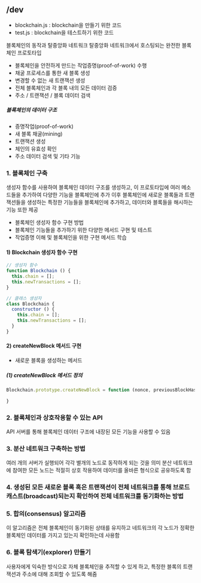 ## /dev
* blockchain.js : blockchain을 만들기 위한 코드
* test.js : blockchain을 테스트하기 위한 코드 

블록체인의 동작과 탈중앙화 네트워크
탈중앙화 네트워크에서 호스팅되는 완전한 블록체인 프로토타입

* 블록체인을 안전하게 만드는 작업증명(proof-of-work) 수행
* 채굴 프로세스를 통한 새 블록 생성
* 변경할 수 없는 새 트랜잭션 생성
* 전체 블록체인과 각 블록 내의 모든 데이터 검증
* 주소 / 트랜잭션 / 블록 데이터 검색

##### 블록체인의 데이터 구조
* 증명작업(proof-of-work)
* 새 블록 채굴(mining)
* 트랜잭션 생성
* 체인의 유효성 확인
* 주소 데이터 검색 및 기타 기능

### 1. 블록체인 구축
생성자 함수를 사용하여 블록체인 데이터 구조를 생성하고,
이 프로토타입에 여러 메소드들을 추가하여 다양한 기능을 블록체인에 추가
이후 블록체인에 새로운 블록들과 트랜잭션들을 생성하는 특정한 기능들을 블록체인에 추가하고,
데이터와 블록들을 해시하는 기능 또한 제공

* 블록체인 생성자 함수 구현 방법
* 블록체인 기능들을 추가하기 위한 다양한 메서드 구현 및 테스트
* 작업증명 이해 및 블록체인을 위한 구현 메서드 학습

#### 1) Blockchain 생성자 함수 구현
```js
// 생성자 함수
function Blockchain () {
  this.chain = [];
  this.newTransactions = [];
}

// 클래스 생성자
class Blockchain {
  constructor () {
    this.chain = [];
    this.newTransactions = [];
  }
}
```

#### 2) createNewBlock 메서드 구현
- 새로운 블록을 생성하는 메서드

##### (1) createNewBlock 메서드 정의
```js
Blockchain.prototype.createNewBlock = function (nonce, previousBlockHash, hash) {
  
}
```

### 2. 블록체인과 상호작용할 수 있는 API
API 서버를 통해 블록체인 데이터 구조에 내장된 모든 기능을 사용할 수 있음

### 3. 분산 네트워크 구축하는 방법
여러 개의 서버가 실행되어 각각 별개의 노드로 동작하게 되는 것을 의미
분산 네트워크에 참여한 모든 노드는 적절히 상호 작용하여 데이터를 올바른 형식으로 공유하도록 함

### 4. 생성된 모든 새로운 블록 혹은 트랜잭션이 전체 네트워크를 통해 브로드캐스트(broadcast)되는지 확인하여 전체 네트워크를 동기화하는 방법

### 5. 합의(consensus) 알고리즘
이 알고리즘은 전체 블록체인이 동기화된 상태를 유지하고 네트워크의 각 노드가 정확한 블록체인 데이터를 가지고 있는지 확인하는데 사용함

### 6. 블록 탐색기(explorer) 만들기
사용자에게 익숙한 방식으로 자체 블록체인을 추적할 수 있게 하고, 
특정한 블록의 트랜잭션과 주소에 대해 조회할 수 있도록 해줌

